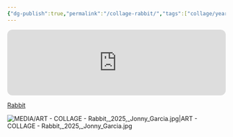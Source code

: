 ```yaml
---
{"dg-publish":true,"permalink":"/collage-rabbit/","tags":["collage/year-2025","c/hand","c/clock","c/woman","c/faceless","c/arrow","c/texture","c/abstract","c/colour-black","c/colour-red","c/sign","c/number","c/N/CL"],"created":"2025-06-13T11:14:33.863-04:00","updated":"2025-09-09T13:54:30.330-04:00"}
---
```



<iframe style="border-radius:12px" src="https://open.spotify.com/embed/track/5WaUd47mp6CRdKOPvxd6t3?utm_source=generator&theme=0" width="100%" height="152" frameBorder="0" allowfullscreen="" allow="autoplay; clipboard-write; encrypted-media; fullscreen; picture-in-picture" loading="lazy"></iframe>

[Rabbit](https://www.instagram.com/p/DK2FK-1Rwch/?utm_source=ig_web_copy_link&igsh=MzRlODBiNWFlZA==)

![MEDIA/ART - COLLAGE - Rabbit,_2025,_Jonny_Garcia.jpg|ART - COLLAGE - Rabbit,_2025,_Jonny_Garcia.jpg](/img/user/MEDIA/ART%20-%20COLLAGE%20-%20Rabbit,_2025,_Jonny_Garcia.jpg)
